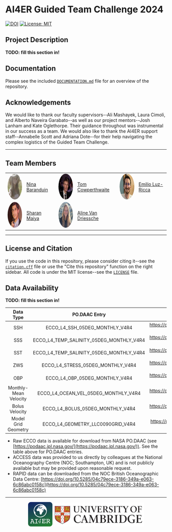 # AI4ER Guided Team Challenge 2024

[![DOI](https://zenodo.org/badge/735913470.svg)](https://zenodo.org/doi/10.5281/zenodo.10817670) [![License: MIT](https://img.shields.io/badge/License-MIT-yellow.svg)](https://opensource.org/licenses/MIT)

## Project Description

**TODO: fill this section in!**

## Documentation

Please see the included [`DOCUMENTATION.md`](DOCUMENTATION.md) file for an overview of the repository.

## Acknowledgements

We would like to thank our faculty supervisors--Ali Mashayek, Laura Cimoli, and Alberto Naveira Garabato--as well as our project mentors--Josh Lanham and Kate Oglethorpe. Their guidance throughout was instrumental in our success as a team. We would also like to thank the AI4ER support staff--Annabelle Scott and Adriana Dote--for their help navigating the complex logistics of the Guided Team Challenge.

-----

## Team Members

<table>
  <tr>
    <td><img src="assets/ninab.png" alt="Nina Baranduin" style="border-radius: 50%; width: 80px; height: 80px;"></td>
    <td><a href="mailto:ngb34@cam.ac.uk">Nina Baranduin</a></td>
    <td><img src="assets/tomc.png" alt="Tom Cowperthwaite" style="border-radius: 50%; width: 80px; height: 80px;"></td>
    <td><a href="mailto:tc656@cam.ac.uk">Tom Cowperthwaite</a></td>
    <td><img src="assets/emiliolr.png" alt="Emilio Luz-Ricca" style="border-radius: 50%; width: 80px; height: 80px;"></td>
    <td><a href="mailto:el590@cam.ac.uk">Emilio Luz-Ricca</a></td>
  </tr>
  <tr>
    <td><img src="assets/sharanm.png" alt="Sharan Maiya" style="border-radius: 50%; width: 80px; height: 80px;"></td>
    <td><a href="mailto:sm2783@cam.ac.uk">Sharan Maiya</a></td>
     <td><img src="assets/alinevd.png" alt="Aline Van Driessche" style="border-radius: 50%; width: 80px; height: 80px;"></td>
    <td><a href="mailto:av656@cam.ac.uk">Aline Van Driessche</a></td>
  </tr>

</table>

-----

## License and Citation

If you use the code in this repository, please consider citing it--see the [`citation.cff`](citation.cff) file or use the "Cite this repository" function on the right sidebar. All code is under the MIT license--see the [`LICENSE`](LICENSE) file.

## Data Availability

**TODO: fill this section in!**

|       Data Type       |               PO.DAAC Entry              |                 DOI                 |
|:---------------------:|:----------------------------------------:|:-----------------------------------:|
|          SSH          |      ECCO_L4_SSH_05DEG_MONTHLY_V4R4      | https://doi.org/10.5067/ECG5M-SSH44 |
|          SSS          | ECCO_L4_TEMP_SALINITY_05DEG_MONTHLY_V4R4 | https://doi.org/10.5067/ECG5M-OTS44 |
|          SST          | ECCO_L4_TEMP_SALINITY_05DEG_MONTHLY_V4R4 | https://doi.org/10.5067/ECG5M-OTS44 |
|          ZWS          |     ECCO_L4_STRESS_05DEG_MONTHLY_V4R4    | https://doi.org/10.5067/ECG5M-STR44 |
|          OBP          |      ECCO_L4_OBP_05DEG_MONTHLY_V4R4      | https://doi.org/10.5067/ECG5M-OBP44 |
| Monthly-Mean Velocity |   ECCO_L4_OCEAN_VEL_05DEG_MONTHLY_V4R4   | https://doi.org/10.5067/ECG5M-OVE44 |
|     Bolus Velocity    |     ECCO_L4_BOLUS_05DEG_MONTHLY_V4R4     | https://doi.org/10.5067/ECG5M-BOL44 |
|  Model Grid Geometry  |     ECCO_L4_GEOMETRY_LLC0090GRID_V4R4    | https://doi.org/10.5067/ECL5A-GRD44 |

- Raw ECCO data is available for download from NASA PO.DAAC (see [https://podaac.jpl.nasa.gov/](https://podaac.jpl.nasa.gov/)). See the table above for PO.DAAC entries.
- ACCESS data was provided to us directly by colleagues at the National Oceanography Centre (NOC; Southampton, UK) and is not publicly available but may be provided upon reasonable request.
- RAPID data can be downloaded from the NOC British Oceanographic Data Centre: [https://doi.org/10.5285/04c79ece-3186-349a-e063-6c86abc0158c](https://doi.org/10.5285/04c79ece-3186-349a-e063-6c86abc0158c)

-----

<p align="middle">
  <a href="https://ai4er-cdt.esc.cam.ac.uk/"><img src="assets/ai4er_logo.png" width="15%"/></a>
  <a href="https://www.cam.ac.uk/"><img src="assets/cambridge_logo.png" width="56%"/></a>
</p>
